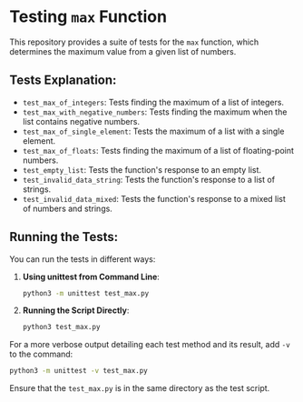 # Testing `max` Function

This repository provides a suite of tests for the `max` function, which determines the maximum value from a given list of numbers.

## Tests Explanation:

- `test_max_of_integers`: Tests finding the maximum of a list of integers.
- `test_max_with_negative_numbers`: Tests finding the maximum when the list contains negative numbers.
- `test_max_of_single_element`: Tests the maximum of a list with a single element.
- `test_max_of_floats`: Tests finding the maximum of a list of floating-point numbers.
- `test_empty_list`: Tests the function's response to an empty list.
- `test_invalid_data_string`: Tests the function's response to a list of strings.
- `test_invalid_data_mixed`: Tests the function's response to a mixed list of numbers and strings.

## Running the Tests:

You can run the tests in different ways:

1. **Using unittest from Command Line**:
   ```bash
   python3 -m unittest test_max.py
   ```

2. **Running the Script Directly**:
   ```bash
   python3 test_max.py
   ```

For a more verbose output detailing each test method and its result, add `-v` to the command:
   ```bash
   python3 -m unittest -v test_max.py
   ```

Ensure that the `test_max.py` is in the same directory as the test script.
```
